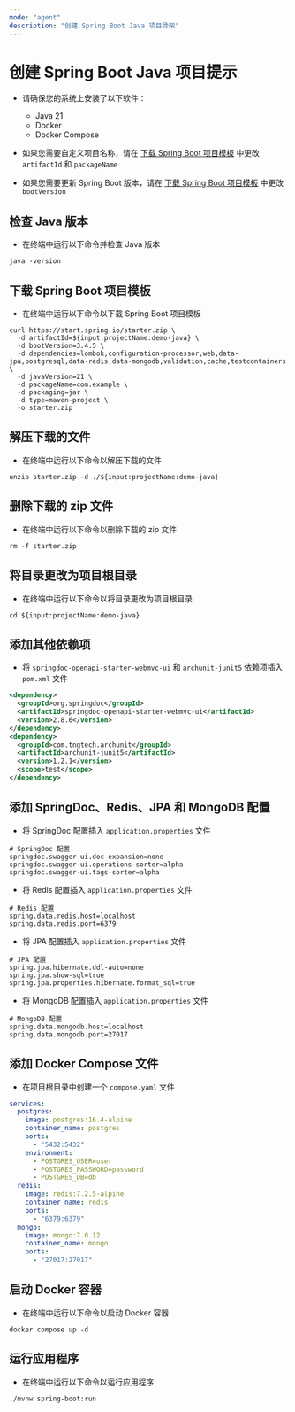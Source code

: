```yaml
---
mode: "agent"
description: "创建 Spring Boot Java 项目骨架"
---
```


# 创建 Spring Boot Java 项目提示

- 请确保您的系统上安装了以下软件：

  - Java 21
  - Docker
  - Docker Compose

- 如果您需要自定义项目名称，请在 [下载 Spring Boot 项目模板](./create-spring-boot-java-project-zh.prompt.md#download-spring-boot-project-template) 中更改 `artifactId` 和 `packageName`

- 如果您需要更新 Spring Boot 版本，请在 [下载 Spring Boot 项目模板](./create-spring-boot-java-project-zh.prompt.md#download-spring-boot-project-template) 中更改 `bootVersion`

## 检查 Java 版本

- 在终端中运行以下命令并检查 Java 版本

```shell
java -version
```

## 下载 Spring Boot 项目模板

- 在终端中运行以下命令以下载 Spring Boot 项目模板

```shell
curl https://start.spring.io/starter.zip \
  -d artifactId=${input:projectName:demo-java} \
  -d bootVersion=3.4.5 \
  -d dependencies=lombok,configuration-processor,web,data-jpa,postgresql,data-redis,data-mongodb,validation,cache,testcontainers \
  -d javaVersion=21 \
  -d packageName=com.example \
  -d packaging=jar \
  -d type=maven-project \
  -o starter.zip
```

## 解压下载的文件

- 在终端中运行以下命令以解压下载的文件

```shell
unzip starter.zip -d ./${input:projectName:demo-java}
```

## 删除下载的 zip 文件

- 在终端中运行以下命令以删除下载的 zip 文件

```shell
rm -f starter.zip
```

## 将目录更改为项目根目录

- 在终端中运行以下命令以将目录更改为项目根目录

```shell
cd ${input:projectName:demo-java}
```

## 添加其他依赖项

- 将 `springdoc-openapi-starter-webmvc-ui` 和 `archunit-junit5` 依赖项插入 `pom.xml` 文件

```xml
<dependency>
  <groupId>org.springdoc</groupId>
  <artifactId>springdoc-openapi-starter-webmvc-ui</artifactId>
  <version>2.8.6</version>
</dependency>
<dependency>
  <groupId>com.tngtech.archunit</groupId>
  <artifactId>archunit-junit5</artifactId>
  <version>1.2.1</version>
  <scope>test</scope>
</dependency>
```

## 添加 SpringDoc、Redis、JPA 和 MongoDB 配置

- 将 SpringDoc 配置插入 `application.properties` 文件

```properties
# SpringDoc 配置
springdoc.swagger-ui.doc-expansion=none
springdoc.swagger-ui.operations-sorter=alpha
springdoc.swagger-ui.tags-sorter=alpha
```

- 将 Redis 配置插入 `application.properties` 文件

```properties
# Redis 配置
spring.data.redis.host=localhost
spring.data.redis.port=6379
```

- 将 JPA 配置插入 `application.properties` 文件

```properties
# JPA 配置
spring.jpa.hibernate.ddl-auto=none
spring.jpa.show-sql=true
spring.jpa.properties.hibernate.format_sql=true
```

- 将 MongoDB 配置插入 `application.properties` 文件

```properties
# MongoDB 配置
spring.data.mongodb.host=localhost
spring.data.mongodb.port=27017
```

## 添加 Docker Compose 文件

- 在项目根目录中创建一个 `compose.yaml` 文件

```yaml
services:
  postgres:
    image: postgres:16.4-alpine
    container_name: postgres
    ports:
      - "5432:5432"
    environment:
      - POSTGRES_USER=user
      - POSTGRES_PASSWORD=password
      - POSTGRES_DB=db
  redis:
    image: redis:7.2.5-alpine
    container_name: redis
    ports:
      - "6379:6379"
  mongo:
    image: mongo:7.0.12
    container_name: mongo
    ports:
      - "27017:27017"
```

## 启动 Docker 容器

- 在终端中运行以下命令以启动 Docker 容器

```shell
docker compose up -d
```

## 运行应用程序

- 在终端中运行以下命令以运行应用程序

```shell
./mvnw spring-boot:run
```
